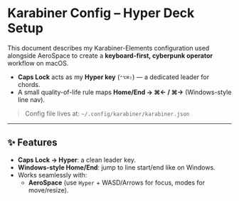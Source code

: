 # Karabiner Config – Hyper Deck Setup

This document describes my Karabiner-Elements configuration used alongside AeroSpace to create a **keyboard-first, cyberpunk operator** workflow on macOS.

- **Caps Lock** acts as my **Hyper key** (`⌃⌥⌘⇧`) — a dedicated leader for chords.
- A small quality-of-life rule maps **Home/End → ⌘← / ⌘→** (Windows-style line nav).

> Config file lives at: `~/.config/karabiner/karabiner.json`

---

## ✨ Features

- **Caps Lock → Hyper**: a clean leader key.
- **Windows-style Home/End**: jump to line start/end like on Windows.
- Works seamlessly with:
  - **AeroSpace** (use `Hyper` + WASD/Arrows for focus, modes for move/resize).
